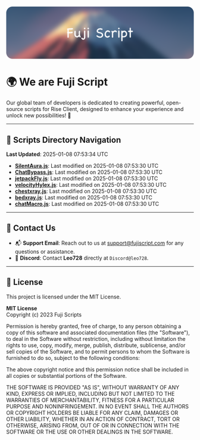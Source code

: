 ![Banner](.github/b.webp)

# 🌍 **We are Fuji Script**

Our global team of developers is dedicated to creating powerful, open-source scripts for Rise Client, designed to enhance your experience and unlock new possibilities! 🌟

---
<!-- SCRIPTS_NAVIGATION_START -->
## 📂 **Scripts Directory Navigation**

**Last Updated**: 2025-01-08 07:53:34 UTC

- **[SilentAura.js](scripts/SilentAura.js)**: Last modified on 2025-01-08 07:53:30 UTC
- **[ChatBypass.js](scripts/ChatBypass.js)**: Last modified on 2025-01-08 07:53:30 UTC
- **[jetpackFly.js](scripts/jetpackFly.js)**: Last modified on 2025-01-08 07:53:30 UTC
- **[velocityHylex.js](scripts/velocityHylex.js)**: Last modified on 2025-01-08 07:53:30 UTC
- **[chestxray.js](scripts/chestxray.js)**: Last modified on 2025-01-08 07:53:30 UTC
- **[bedxray.js](scripts/bedxray.js)**: Last modified on 2025-01-08 07:53:30 UTC
- **[chatMacro.js](scripts/chatMacro.js)**: Last modified on 2025-01-08 07:53:30 UTC

<!-- SCRIPTS_NAVIGATION_END -->

---

## 💬 **Contact Us**  
- 📬 **Support Email**: Reach out to us at [support@fujiscript.com](mailto:support@fujiscript.com) for any questions or assistance.  
- 💬 **Discord**: Contact **Leo728** directly at `Discord@leo728`.

---

## 📜 **License**

This project is licensed under the MIT License.  

**MIT License**  
Copyright (c) 2023 Fuji Scripts  

Permission is hereby granted, free of charge, to any person obtaining a copy of this software and associated documentation files (the "Software"), to deal in the Software without restriction, including without limitation the rights to use, copy, modify, merge, publish, distribute, sublicense, and/or sell copies of the Software, and to permit persons to whom the Software is furnished to do so, subject to the following conditions:  

The above copyright notice and this permission notice shall be included in all copies or substantial portions of the Software.  

THE SOFTWARE IS PROVIDED "AS IS", WITHOUT WARRANTY OF ANY KIND, EXPRESS OR IMPLIED, INCLUDING BUT NOT LIMITED TO THE WARRANTIES OF MERCHANTABILITY, FITNESS FOR A PARTICULAR PURPOSE AND NONINFRINGEMENT. IN NO EVENT SHALL THE AUTHORS OR COPYRIGHT HOLDERS BE LIABLE FOR ANY CLAIM, DAMAGES OR OTHER LIABILITY, WHETHER IN AN ACTION OF CONTRACT, TORT OR OTHERWISE, ARISING FROM, OUT OF OR IN CONNECTION WITH THE SOFTWARE OR THE USE OR OTHER DEALINGS IN THE SOFTWARE.  
